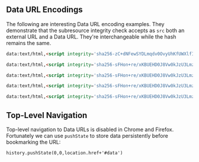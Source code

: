 ## Data URL Encodings
The following are interesting Data URL encoding examples. They demonstrate that the subresource integrity check accepts as `src` both an external URL and a Data URL. They're interchangeable while the hash remains the same.


```html
data:text/html,<script integrity='sha256-zC+dNFewSYDLmqdv0OvyUhKfUWXlfIySrKfYzjgxuA4=' src='https://coins.github.io/secure-bookmark/encodings/foo.js' crossorigin></script>
```

```html
data:text/html,<script integrity='sha256-sFHon+re/xKBUEHD0J8Vw0kJzU3Lmz9pBEan/YVLNdg=' crossorigin src='data:application/javascript,s=document.createElement(`script`);s.integrity=`sha256-zC+dNFewSYDLmqdv0OvyUhKfUWXlfIySrKfYzjgxuA4=`;s.src=location.hash.substr(1);s.crossOrigin=1;document.head.append(s)'></script>#data:application/javascript;base64,YWxlcnQoJ1NvdXJjZSBpbnRlZ3JpdHkgdmVyaWZpZWQhJykK
```

```html
data:text/html,<script integrity='sha256-sFHon+re/xKBUEHD0J8Vw0kJzU3Lmz9pBEan/YVLNdg=' crossorigin src='data:application/javascript,s=document.createElement(`script`);s.integrity=`sha256-zC+dNFewSYDLmqdv0OvyUhKfUWXlfIySrKfYzjgxuA4=`;s.src=location.hash.substr(1);s.crossOrigin=1;document.head.append(s)'></script>#data:application/javascript,alert('Source%20integrity%20verified!')%0A
```

```html
data:text/html,<script integrity='sha256-sFHon+re/xKBUEHD0J8Vw0kJzU3Lmz9pBEan/YVLNdg=' crossorigin src='data:application/javascript,s=document.createElement(`script`);s.integrity=`sha256-zC+dNFewSYDLmqdv0OvyUhKfUWXlfIySrKfYzjgxuA4=`;s.src=location.hash.substr(1);s.crossOrigin=1;document.head.append(s)'></script>#https://coins.github.io/secure-bookmark/encodings/foo.js
```

```html
data:text/html,<script integrity='sha256-sFHon+re/xKBUEHD0J8Vw0kJzU3Lmz9pBEan/YVLNdg=' crossorigin src='data:application/javascript;base64,cz1kb2N1bWVudC5jcmVhdGVFbGVtZW50KGBzY3JpcHRgKTtzLmludGVncml0eT1gc2hhMjU2LXpDK2RORmV3U1lETG1xZHYwT3Z5VWhLZlVXWGxmSXlTcktmWXpqZ3h1QTQ9YDtzLnNyYz1sb2NhdGlvbi5oYXNoLnN1YnN0cigxKTtzLmNyb3NzT3JpZ2luPTE7ZG9jdW1lbnQuaGVhZC5hcHBlbmQocyk'></script>#https://coins.github.io/secure-bookmark/encodings/foo.js
```



## Top-Level Navigation 
Top-level navigation to Data URLs is disabled in Chrome and Firefox. Fortunately we can use `pushState` to store data persistently before bookmarking the URL:
```
history.pushState(0,0,location.href+'#data')
```